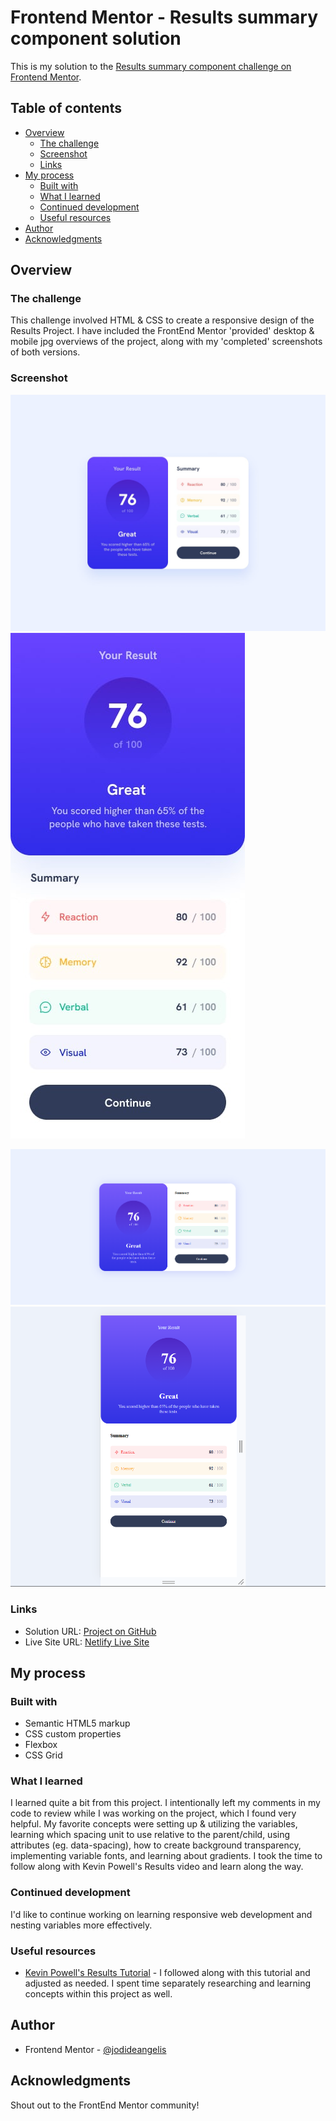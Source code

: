 # Frontend Mentor - Results summary component solution

This is my solution to the [Results summary component challenge on Frontend Mentor](https://www.frontendmentor.io/challenges/results-summary-component-CE_K6s0maV).

## Table of contents

- [Overview](#overview)
  - [The challenge](#the-challenge)
  - [Screenshot](#screenshot)
  - [Links](#links)
- [My process](#my-process)
  - [Built with](#built-with)
  - [What I learned](#what-i-learned)
  - [Continued development](#continued-development)
  - [Useful resources](#useful-resources)
- [Author](#author)
- [Acknowledgments](#acknowledgments)

## Overview

### The challenge
This challenge involved HTML & CSS to create a responsive design of the Results Project. I have included the FrontEnd Mentor 'provided' desktop & mobile jpg overviews of the project, along with my 'completed' screenshots of both versions.


### Screenshot
![Provided Desktop Design](./design/provided-desktop-design.jpg)
![Provided Mobile Design](./design/provided-mobile-design.jpg)

![My Completed Desktop Design](./completed-results-desktop.png)
![My Completed Mobile Design](./completed-results-mobile.png)


### Links
- Solution URL: [Project on GitHub](https://github.com/jodideangelis/Results-Component.git)
- Live Site URL: [Netlify Live Site](https://results-challenge2.netlify.app/)


## My process

### Built with
- Semantic HTML5 markup
- CSS custom properties
- Flexbox
- CSS Grid


### What I learned
I learned quite a bit from this project.  I intentionally left my comments in my code to review while I was working on the project, which I found very helpful.  My favorite concepts were setting up & utilizing the variables, learning which spacing unit to use relative to the parent/child, using attributes (eg. data-spacing), how to create background transparency, implementing variable fonts, and learning about gradients. I took the time to follow along with Kevin Powell's Results video and learn along the way. 


### Continued development
I'd like to continue working on learning responsive web development and nesting variables more effectively.


### Useful resources
- [Kevin Powell's Results Tutorial](https://www.youtube.com/watch?v=KqFAs5d3Yl8&t=1860s) - I followed along with this tutorial and adjusted as needed. I spent time separately researching and learning concepts within this project as well. 


## Author
- Frontend Mentor - [@jodideangelis](https://www.frontendmentor.io/profile/jodideangelis)

## Acknowledgments
Shout out to the FrontEnd Mentor community!
